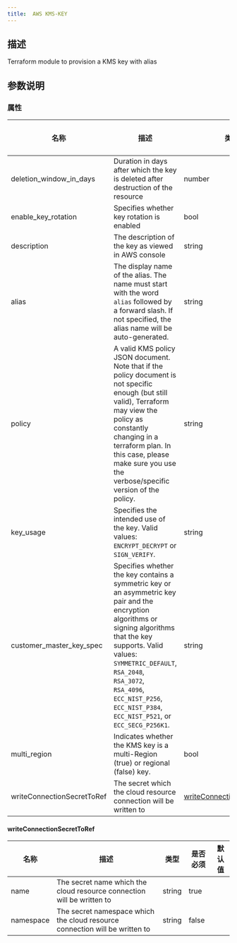 ```yaml
---
title:  AWS KMS-KEY
---
```


## 描述

Terraform module to provision a KMS key with alias

## 参数说明


### 属性

 名称 | 描述 | 类型 | 是否必须 | 默认值 
 ------------ | ------------- | ------------- | ------------- | ------------- 
 deletion_window_in_days | Duration in days after which the key is deleted after destruction of the resource | number | false |  
 enable_key_rotation | Specifies whether key rotation is enabled | bool | false |  
 description | The description of the key as viewed in AWS console | string | false |  
 alias | The display name of the alias. The name must start with the word `alias` followed by a forward slash. If not specified, the alias name will be auto-generated. | string | false |  
 policy | A valid KMS policy JSON document. Note that if the policy document is not specific enough (but still valid), Terraform may view the policy as constantly changing in a terraform plan. In this case, please make sure you use the verbose/specific version of the policy. | string | false |  
 key_usage | Specifies the intended use of the key. Valid values: `ENCRYPT_DECRYPT` or `SIGN_VERIFY`. | string | false |  
 customer_master_key_spec | Specifies whether the key contains a symmetric key or an asymmetric key pair and the encryption algorithms or signing algorithms that the key supports. Valid values: `SYMMETRIC_DEFAULT`, `RSA_2048`, `RSA_3072`, `RSA_4096`, `ECC_NIST_P256`, `ECC_NIST_P384`, `ECC_NIST_P521`, or `ECC_SECG_P256K1`. | string | false |  
 multi_region | Indicates whether the KMS key is a multi-Region (true) or regional (false) key. | bool | false |  
 writeConnectionSecretToRef | The secret which the cloud resource connection will be written to | [writeConnectionSecretToRef](#writeConnectionSecretToRef) | false |  


#### writeConnectionSecretToRef

 名称 | 描述 | 类型 | 是否必须 | 默认值 
 ------------ | ------------- | ------------- | ------------- | ------------- 
 name | The secret name which the cloud resource connection will be written to | string | true |  
 namespace | The secret namespace which the cloud resource connection will be written to | string | false |  
